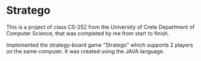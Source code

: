 # Stratego

This is a project of class CS-252 from the University of Crete Department of Computer Science, that was completed by me from start to finish. 

Implemented the strategy-board game "Stratego" which supports 2 players on the same computer.
It was created using the JAVA language.
